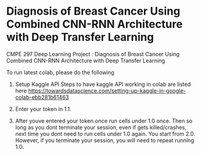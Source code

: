 #  Diagnosis of Breast Cancer Using Combined CNN-RNN Architecture with Deep Transfer Learning

CMPE 297 Deep Learning Project : Diagnosis of Breast Cancer Using Combined CNN-RNN Architecture with Deep Transfer Learning


To run latest colab, please do the following
1. Setup Kaggle API
Steps to have kaggle API working in colab are listed here
https://towardsdatascience.com/setting-up-kaggle-in-google-colab-ebb281b61463

2. Enter your token in 1.1. 

3. After youve entered your token once run cells under 1.0 once. Then so long as you dont terminate your session, even if gets killed/crashes,
next time you dont need to run cells under 1.0 again. You start from 2.0. However, if you terminate your session, you will need to repeat running 1.0.
